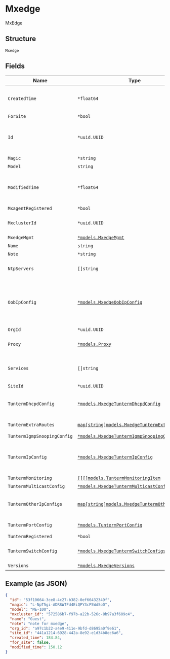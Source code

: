 
# Mxedge

MxEdge

## Structure

`Mxedge`

## Fields

| Name | Type | Tags | Description |
|  --- | --- | --- | --- |
| `CreatedTime` | `*float64` | Optional | when the object has been created, in epoch |
| `ForSite` | `*bool` | Optional | - |
| `Id` | `*uuid.UUID` | Optional | Unique ID of the object instance in the Mist Organnization |
| `Magic` | `*string` | Optional | - |
| `Model` | `string` | Required | - |
| `ModifiedTime` | `*float64` | Optional | when the object has been modified for the last time, in epoch |
| `MxagentRegistered` | `*bool` | Optional | - |
| `MxclusterId` | `*uuid.UUID` | Optional | MxCluster this MxEdge belongs to |
| `MxedgeMgmt` | [`*models.MxedgeMgmt`](../../doc/models/mxedge-mgmt.md) | Optional | - |
| `Name` | `string` | Required | - |
| `Note` | `*string` | Optional | - |
| `NtpServers` | `[]string` | Optional | **Constraints**: *Unique Items Required* |
| `OobIpConfig` | [`*models.MxedgeOobIpConfig`](../../doc/models/mxedge-oob-ip-config.md) | Optional | ip configuration of the Mist Edge out-of_band management interface |
| `OrgId` | `*uuid.UUID` | Optional | - |
| `Proxy` | [`*models.Proxy`](../../doc/models/proxy.md) | Optional | Proxy Configuration to talk to Mist |
| `Services` | `[]string` | Optional | list of services to run, tunterm only for now |
| `SiteId` | `*uuid.UUID` | Optional | - |
| `TuntermDhcpdConfig` | [`*models.MxedgeTuntermDhcpdConfig`](../../doc/models/mxedge-tunterm-dhcpd-config.md) | Optional | global and per-VLAN. Property key is the VLAN ID |
| `TuntermExtraRoutes` | [`map[string]models.MxedgeTuntermExtraRoute`](../../doc/models/mxedge-tunterm-extra-route.md) | Optional | Property key is a CIDR |
| `TuntermIgmpSnoopingConfig` | [`*models.MxedgeTuntermIgmpSnoopingConfig`](../../doc/models/mxedge-tunterm-igmp-snooping-config.md) | Optional | - |
| `TuntermIpConfig` | [`*models.MxedgeTuntermIpConfig`](../../doc/models/mxedge-tunterm-ip-config.md) | Optional | ip configuration of the Mist Tunnel interface |
| `TuntermMonitoring` | [`[][]models.TuntermMonitoringItem`](../../doc/models/tunterm-monitoring-item.md) | Optional | - |
| `TuntermMulticastConfig` | [`*models.MxedgeTuntermMulticastConfig`](../../doc/models/mxedge-tunterm-multicast-config.md) | Optional | - |
| `TuntermOtherIpConfigs` | [`map[string]models.MxedgeTuntermOtherIpConfig`](../../doc/models/mxedge-tunterm-other-ip-config.md) | Optional | ip configs by VLAN ID. Property key is the VLAN ID |
| `TuntermPortConfig` | [`*models.TuntermPortConfig`](../../doc/models/tunterm-port-config.md) | Optional | ethernet port configurations |
| `TuntermRegistered` | `*bool` | Optional | - |
| `TuntermSwitchConfig` | [`*models.MxedgeTuntermSwitchConfigs`](../../doc/models/mxedge-tunterm-switch-configs.md) | Optional | if custom vlan settings are desired |
| `Versions` | [`*models.MxedgeVersions`](../../doc/models/mxedge-versions.md) | Optional | - |

## Example (as JSON)

```json
{
  "id": "53f10664-3ce8-4c27-b382-0ef66432349f",
  "magic": "L-NpT5gi-ADR8WTFd4EiQPY3cP5WdSoD",
  "model": "ME-100",
  "mxcluster_id": "572586b7-f97b-a22b-526c-8b97a3f609c4",
  "name": "Guest",
  "note": "note for mxedge",
  "org_id": "a97c1b22-a4e9-411e-9bfd-d8695a0f9e61",
  "site_id": "441a1214-6928-442a-8e92-e1d34b8ec6a6",
  "created_time": 184.84,
  "for_site": false,
  "modified_time": 150.12
}
```

